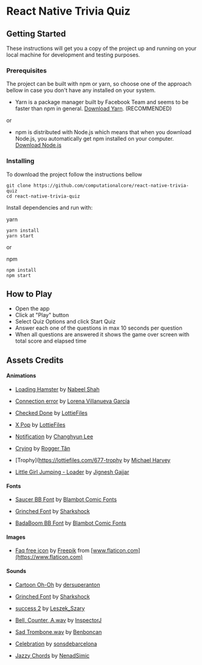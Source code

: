 # React Native Trivia Quiz


## Getting Started

These instructions will get you a copy of the project up and running on your local machine for development and testing 
purposes. 

### Prerequisites

The project can be built with npm or yarn, so choose one of the approach bellow in case you don't 
have any installed on your system. 

* Yarn is a package manager built by Facebook Team and seems to be faster than npm in general.  [Download Yarn](https://yarnpkg.com/en/docs/install). (RECOMMENDED)

or

* npm is distributed with Node.js which means that when you download Node.js, 
you automatically get npm installed on your computer. [Download Node.js](https://nodejs.org/en/download/)

### Installing

To download the project follow the instructions bellow

```
git clone https://github.com/computationalcore/react-native-trivia-quiz
cd react-native-trivia-quiz
```

Install dependencies and run with:
 
 yarn
```
yarn install
yarn start
```
or

npm
```
npm install
npm start
```
## How to Play

- Open the app 
- Click at "Play" button
- Select Quiz Options and click Start Quiz
- Answer each one of the questions in max 10 seconds per question
- When all questions are answered it shows the game over screen with total score and elapsed time

## Assets Credits

#### Animations

* [Loading Hamster](https://lottiefiles.com/2151-loading-hamster) by [Nabeel Shah](https://lottiefiles.com/nabeelshah7)

* [Connection error](https://lottiefiles.com/4386-connection-error) by [Lorena Villanueva García](https://lottiefiles.com/lorenavillanueva)

* [Checked Done](https://lottiefiles.com/433-checked-done) by [LottieFiles](https://lottiefiles.com/lottiefiles)

* [X Pop](https://lottiefiles.com/101-x-pop) by [LottieFiles](https://lottiefiles.com/lottiefiles)

* [Notification](https://lottiefiles.com/4284-notification) by [Changhyun Lee](https://lottiefiles.com/jony)

* [Crying](https://lottiefiles.com/823-crying) by [Rogger Tân](https://lottiefiles.com/leminhtanvus)

* [Trophy](https://lottiefiles.com/677-trophy by [Michael Harvey](https://lottiefiles.com/marvey)

* [Little Girl Jumping - Loader](https://lottiefiles.com/2144-little-girl-jumping-loader) by [Jignesh Gajjar](https://lottiefiles.com/jigneshgajjar)

#### Fonts

* [Saucer BB Font](https://www.1001fonts.com/saucer-bb-font.html) by [Blambot Comic Fonts](https://www.1001fonts.com/users/blambot/)

* [Grinched Font](https://www.1001fonts.com/grinched-font.html) by [Sharkshock](https://www.1001fonts.com/users/sharkshock/)

* [BadaBoom BB Font](https://www.1001fonts.com/badaboom-bb-font.html) by [Blambot Comic Fonts](https://www.1001fonts.com/users/blambot/)

#### Images
* [Faq free icon](https://www.flaticon.com/free-icon/faq_1580270) by [Freepik](https://www.flaticon.com/authors/freepik) from [www.flaticon.com](https://www.flaticon.com)

#### Sounds

* [Cartoon Oh-Oh](https://freesound.org/people/dersuperanton/sounds/435883/) by [dersuperanton](https://freesound.org/people/dersuperanton/)

* [Grinched Font](https://www.1001fonts.com/grinched-font.html) by [Sharkshock](https://www.1001fonts.com/users/sharkshock/)

* [success 2](https://freesound.org/people/Leszek_Szary/sounds/171670/) by [Leszek_Szary](https://freesound.org/people/Leszek_Szary/)

* [Bell, Counter, A.wav](https://freesound.org/people/InspectorJ/sounds/415510/) by [InspectorJ](https://freesound.org/people/InspectorJ/)

* [Sad Trombone.wav](https://freesound.org/people/Benboncan/sounds/73581/) by [Benboncan](https://freesound.org/people/Benboncan/)

* [Celebration](https://freesound.org/people/sonsdebarcelona/sounds/221937/) by [sonsdebarcelona](https://freesound.org/people/sonsdebarcelona/)

* [Jazzy Chords](https://freesound.org/people/NenadSimic/sounds/150879/) by [NenadSimic](https://freesound.org/people/NenadSimic/)
